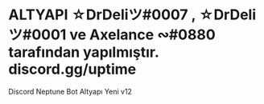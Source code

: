 # ALTYAPI ☆DrDeliツ#0007 , ☆DrDeliツ#0001 ve Axelance ∾#0880 tarafından yapılmıştır. discord.gg/uptime
Discord Neptune Bot Altyapı Yeni v12

